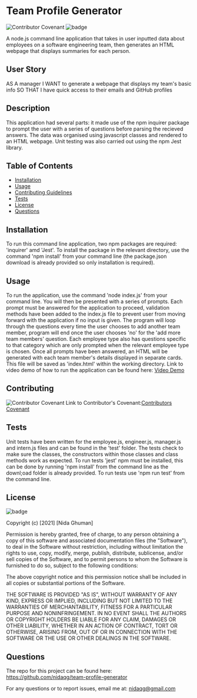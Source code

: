 # Team Profile Generator
![Contributor Covenant](https://img.shields.io/badge/Contributor%20Covenant-2.0-4baaaa.svg)
![badge](https://img.shields.io/badge/license-MIT-orange)

A node.js command line application that takes in user inputted data about employees on a software engineering team, then generates an HTML webpage that displays summaries for each person.

## User Story
AS A manager
I WANT to generate a webpage that displays my team's basic info
SO THAT I have quick access to their emails and GitHub profiles

## Description

This application had several parts: it made use of the npm inquirer package to prompt the user with a series of questions before parsing the recieved answers. The data was organised using javascript classes and rendered to an HTML webpage. Unit testing was also carried out using the npm Jest library.

## Table of Contents

* [Installation](#installation)
* [Usage](#usage)
* [Contributing Guidelines](#contributing)
* [Tests](#tests)
* [License](#license)
* [Questions](#questions)

## Installation
 To run this command line application, two npm packages are required: 'inquirer' amd 'Jest'. To install the package in the relevant directory, use the command 'npm install' from your command line (the package.json download is already provided so only installation is required).

## Usage 
To run the application, use the command 'node index.js' from your command line. You will then be presented with a series of prompts. Each prompt must be answered for the application to proceed, validation methods have been added to the index.js file to prevent user from moving forward with the application if no input is given. The program will loop through the questions every time the user chooses to add another team member, program will end once the user chooses 'no' for the 'add more team members' question.
Each employee type also has questions specific to that category which are only prompted when the relevant employee type is chosen. 
Once all prompts have been answered, an HTML will be generated with each team member's details displayed in separate cards. This file will be saved as 'index.html' within the working directory.
Link to video demo of how to run the application can be found here: [Video Demo](https://drive.google.com/file/d/1dqUqCBcpJjv_TLrKUh2s5XdionTFbeTv/view)

## Contributing
 ![Contributor Covenant](https://img.shields.io/badge/Contributor%20Covenant-2.0-4baaaa.svg)
 Link to Contributor's Covenant:[Contributors Covenant](https://www.contributor-covenant.org/version/2/0/code_of_conduct/) 

## Tests
Unit tests have been written for the employee.js, engineer.js, manager.js and intern.js files and can be found in the 'test' folder. The tests check to make sure the classes, the constructors within those classes and class methods work as expected. To run tests 'jest' npm must be installed, this can be done by running 'npm install' from the command line as the downl;oad folder is already provided. To run tests use 'npm run test' from the command line. 
 
## License
![badge](https://img.shields.io/badge/license-MIT-orange)
   
Copyright (c) [2021] [Nida Ghuman]

Permission is hereby granted, free of charge, to any person obtaining a copy
of this software and associated documentation files (the "Software"), to deal
in the Software without restriction, including without limitation the rights
to use, copy, modify, merge, publish, distribute, sublicense, and/or sell
copies of the Software, and to permit persons to whom the Software is
furnished to do so, subject to the following conditions:

The above copyright notice and this permission notice shall be included in all
copies or substantial portions of the Software.

THE SOFTWARE IS PROVIDED "AS IS", WITHOUT WARRANTY OF ANY KIND, EXPRESS OR
IMPLIED, INCLUDING BUT NOT LIMITED TO THE WARRANTIES OF MERCHANTABILITY,
FITNESS FOR A PARTICULAR PURPOSE AND NONINFRINGEMENT. IN NO EVENT SHALL THE
AUTHORS OR COPYRIGHT HOLDERS BE LIABLE FOR ANY CLAIM, DAMAGES OR OTHER
LIABILITY, WHETHER IN AN ACTION OF CONTRACT, TORT OR OTHERWISE, ARISING FROM,
OUT OF OR IN CONNECTION WITH THE SOFTWARE OR THE USE OR OTHER DEALINGS IN THE
SOFTWARE. 

## Questions

The repo for this project can be found here: https://github.com/nidaqg/team-profile-generator

For any questions or to report issues, email me at: nidaqg@gmail.com
